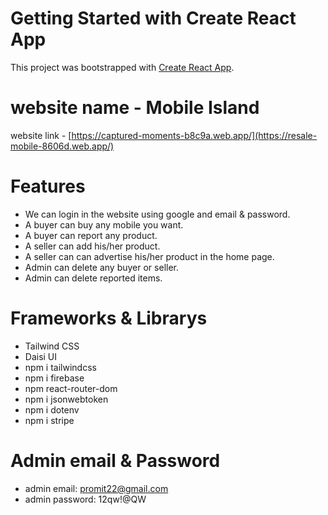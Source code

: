 # Getting Started with Create React App

This project was bootstrapped with [Create React App](https://github.com/facebook/create-react-app).

# website name - Mobile Island


website link - [https://captured-moments-b8c9a.web.app/](https://resale-mobile-8606d.web.app/)

# Features

* We can login in the website using google and email & password.
* A buyer can buy any mobile you want.
* A buyer can report any product.
* A seller can add his/her product.
* A seller can can advertise his/her product in the home page.
* Admin can delete any buyer or seller.
* Admin can delete reported items.


# Frameworks & Librarys

* Tailwind CSS
* Daisi UI
* npm i tailwindcss
* npm i firebase
* npm react-router-dom
* npm i jsonwebtoken
* npm i dotenv
* npm i stripe

# Admin email & Password
* admin email: promit22@gmail.com
* admin password: 12qw!@QW
